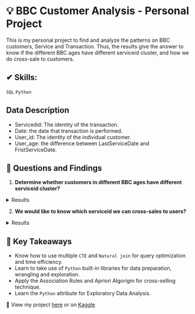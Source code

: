 # 💡 BBC Customer Analysis - Personal Project
This is my personal project to find and analyze the patterns on BBC customers, Service and Transaction. Thus, the results give the answer to know if the different BBC ages have different serviceid cluster, and how we do cross-sale to customers.
## ✔ Skills:
`SQL`
`Python`

## Data Description
- Servicedid: The identity of the transaction.
- Date: the date that transaction is performed.
- User_id: The identity of the individual customer.
- User_age: the difference between LastServiceDate and FristServiceDate.

## 📌 Questions and Findings
1. **Determine whether customers in different BBC ages have different serviceid cluster?**
<details>
  <summary> Results </summary>
  

- Customers in 30_age group tend to use Serviceid of 487, 1014, 299, 47, 65.  
- Customers in 100_age group tend to use Serviceid of 333, 667, 981, 1014, 487  
- Customers in 200_age group tend to use Serviceid of 981, 20, 1014, 271, 326. 
- Customers in 300_age group tend to use Serviceid of 18, 667, 333, 981, 268. 
- Customers in 300_plus_age group tend to use Serviceid of 981, 19, 1014, 2, 271.

</details>

  
2. **We would like to know which serviceid we can cross-sales to users?**
<details>
  <summary> Results </summary>
  
- If the customer buy serviceid_667, we will cross-sell the serviceid_333 with the Support of 19%, Confidence ~ 92% and Lift >1.
- If the customer buy serviceid_333, we will cross-sell the serviceid_667 with the Support of 19%, Confidence ~ 99% and Lift >1.
- If the customer buy serviceid_981, we will cross-sell the serviceid_1014 with the Support of 17%, Confidence ~ 62% and Lift >1.
- If the customer buy serviceid_1014, we will cross-sell the serviceid_268 with the Support of 17%, Confidence ~ 79% and Lift >1.
- If the customer buy serviceid_982, we will cross-sell the serviceid_268 with the Support of 11%, Confidence ~ 98% and Lift >1.

....
- If the customer buy serviceid_326, we will cross-sell the serviceid_666 with the Support of 10%, Confidence of 100% and Lift >1.


</details>

## 📝 Key Takeaways
- Know how to use multiple `CTE` and `Natural join` for query optimization and time efficiency.
- Learn to take use of `Python` built-in libraries for data preparation, wrangling and exploration.
- Apply the Association Rules and Apriori Algorigm for cross-selling technique.
- Learn the  `Python` attribute for Exploratory Data Analysis.

🌟 View my project [here](https://github.com/Augustisme/BBC-Customer-Analysis-Personal-Project/blob/main/bbc-customer-analysis%20.ipynb) or on [Kaggle](https://www.kaggle.com/augustisme/bbc-customer-analysis)
